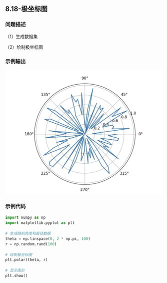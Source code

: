 ## 8.18-极坐标图

### 问题描述

（1）生成数据集

（2）绘制极坐标图

### 示例输出

<img src="https://github.com/jm199504/Python-Exercises/blob/master/8-%E7%BB%98%E5%88%B6%E5%9B%BE%E8%A1%A8%EF%BC%88matplotlib%EF%BC%89/8.18-%E6%9E%81%E5%9D%90%E6%A0%87%E5%9B%BE/Figure_1.jpg?raw=true" style="zoom:80%;" />

### 示例代码

```python
import numpy as np
import matplotlib.pyplot as plt

# 生成随机角度和极径数据
theta = np.linspace(0, 2 * np.pi, 100)
r = np.random.rand(100)

# 绘制极坐标图
plt.polar(theta, r)

# 显示图形
plt.show()
```